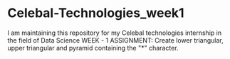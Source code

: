 # Celebal-Technologies_week1
I am maintaining this repository for my Celebal technologies internship in the field of Data Science
WEEK - 1 ASSIGNMENT: Create lower triangular, upper triangular and pyramid containing the "*" character.
